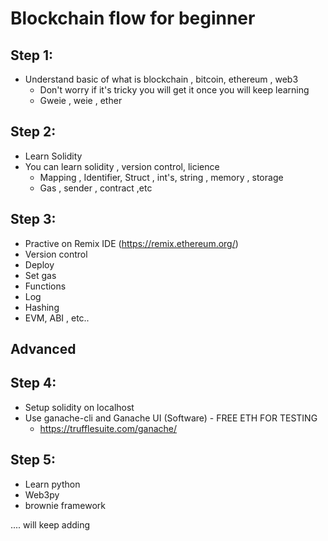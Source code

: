 # Blockchain flow for beginner


## Step 1:
  
  * Understand basic of what is blockchain , bitcoin, ethereum , web3 
    * Don't worry if it's tricky you will get it once you will keep learning 
    * Gweie , weie , ether
 
## Step 2: 

  * Learn Solidity
  * You can learn solidity , version control, licience 
    * Mapping , Identifier, Struct , int's, string , memory , storage 
    * Gas , sender , contract ,etc 

## Step 3:
  * Practive on Remix IDE (https://remix.ethereum.org/)
  * Version control 
  * Deploy 
  * Set gas 
  * Functions 
  * Log
  * Hashing
  * EVM, ABI , etc..

## Advanced

## Step 4:
  * Setup solidity on localhost 
  * Use ganache-cli and Ganache UI (Software) - FREE ETH FOR TESTING 
     * https://trufflesuite.com/ganache/

## Step 5:
  * Learn python 
  * Web3py
  * brownie framework 

.... will keep adding

